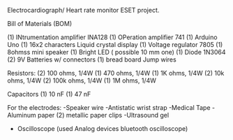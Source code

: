 Electrocardiograph/ Heart rate monitor ESET project.

Bill of Materials (BOM)

(1) INtrumentation amplifier INA128
(1) OPeration amplifier 741
(1) Arduino Uno
(1) 16x2 characters Liquid crystal display
(1) Voltage regulator 7805
(1) 8ohmss mini speaker
(1) Bright LED ( possible 10 mm one)
(1) Diode 1N3064
(2) 9V Batteries w/ connectors
(1) bread board
Jump wires

Resistors:
(2) 100 ohms, 1/4W
(1) 470 ohms, 1/4W
(1) 1K ohms, 1/4W
(2) 10k ohms, 1/4W
(2) 100k ohms, 1/4W
(1) 1M ohms, 1/4W

Capacitors
(1) 10 nF
(1) 47 nF

For the electrodes:
-Speaker wire
-Antistatic wrist strap
-Medical Tape
-Aluminum paper
(2) metallic paper clips
-Ultrasound gel
- Oscilloscope (used Analog devices bluetooth oscilloscope)












